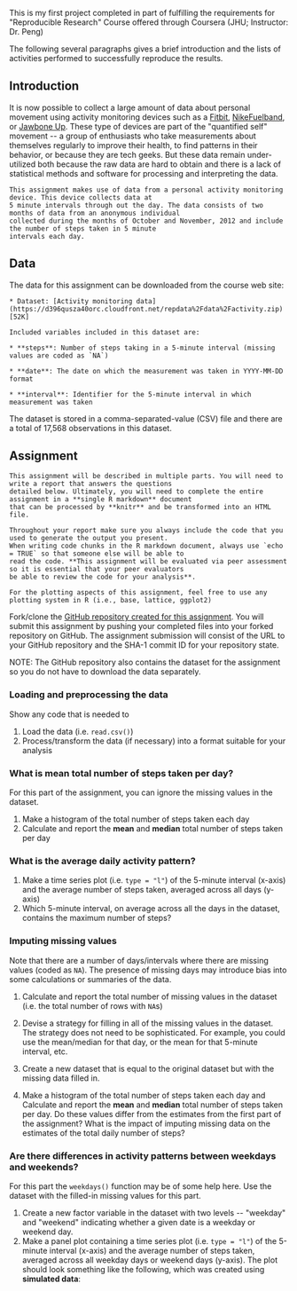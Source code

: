 This is my first project completed in part of fulfilling the requirements for "Reproducible Research" 
Course offered through Coursera (JHU; Instructor: Dr. Peng)

The following several paragraphs gives a brief introduction and the lists of activities performed
to successfully reproduce the results.

## Introduction

It is now possible to collect a large amount of data about personal movement using activity monitoring 
devices such as a [Fitbit](http://www.fitbit.com), [NikeFuelband](http://www.nike.com/us/en_us/c/nikeplus-fuelband), 
or [Jawbone Up](https://jawbone.com/up). 
	These type of devices are part of the "quantified self" movement -- a group of enthusiasts who take 
	measurements about themselves regularly to improve their health, to find patterns in their behavior, or 
	because they are tech geeks. But these data remain under-utilized both because the raw data are hard to 
	obtain and there is a lack of statistical methods and software for processing and interpreting the data.

	This assignment makes use of data from a personal activity monitoring device. This device collects data at 
	5 minute intervals through out the day. The data consists of two months of data from an anonymous individual 
	collected during the months of October and November, 2012 and include the number of steps taken in 5 minute 
	intervals each day.

## Data

The data for this assignment can be downloaded from the course web site:

	* Dataset: [Activity monitoring data](https://d396qusza40orc.cloudfront.net/repdata%2Fdata%2Factivity.zip) [52K]

	Included variables included in this dataset are:

	* **steps**: Number of steps taking in a 5-minute interval (missing values are coded as `NA`)

	* **date**: The date on which the measurement was taken in YYYY-MM-DD format

	* **interval**: Identifier for the 5-minute interval in which measurement was taken

The dataset is stored in a comma-separated-value (CSV) file and there are a total of 17,568 observations in this dataset.


## Assignment

	This assignment will be described in multiple parts. You will need to write a report that answers the questions 
	detailed below. Ultimately, you will need to complete the entire assignment in a **single R markdown** document 
	that can be processed by **knitr** and be transformed into an HTML file.

	Throughout your report make sure you always include the code that you used to generate the output you present. 
	When writing code chunks in the R markdown document, always use `echo = TRUE` so that someone else will be able to 
	read the code. **This assignment will be evaluated via peer assessment so it is essential that your peer evaluators 
	be able to review the code for your analysis**.

	For the plotting aspects of this assignment, feel free to use any plotting system in R (i.e., base, lattice, ggplot2)


Fork/clone the [GitHub repository created for this assignment](http://github.com/rdpeng/RepData_PeerAssessment1). You 
will submit this assignment by pushing your completed files into your forked repository on GitHub. The assignment submission 
will consist of the URL to your GitHub repository and the SHA-1 commit ID for your repository state.

NOTE: The GitHub repository also contains the dataset for the assignment so you do not have to download the data separately.

### Loading and preprocessing the data

Show any code that is needed to
1. Load the data (i.e. `read.csv()`)
2. Process/transform the data (if necessary) into a format suitable for your analysis

### What is mean total number of steps taken per day?

For this part of the assignment, you can ignore the missing values in
the dataset.

1. Make a histogram of the total number of steps taken each day
2. Calculate and report the **mean** and **median** total number of steps taken per day

### What is the average daily activity pattern?

1. Make a time series plot (i.e. `type = "l"`) of the 5-minute interval (x-axis) and the average number of steps taken, averaged 
   across all days (y-axis)
2. Which 5-minute interval, on average across all the days in the dataset, contains the maximum number of steps?

### Imputing missing values

Note that there are a number of days/intervals where there are missing
values (coded as `NA`). The presence of missing days may introduce
bias into some calculations or summaries of the data.

1. Calculate and report the total number of missing values in the dataset (i.e. the total number of rows with `NA`s)
2. Devise a strategy for filling in all of the missing values in the dataset. The strategy does not need to be sophisticated. 
   For example, you could use the mean/median for that day, or the mean for that 5-minute interval, etc.
3. Create a new dataset that is equal to the original dataset but with the missing data filled in.

4. Make a histogram of the total number of steps taken each day and Calculate and report the **mean** and **median** total number 
   of steps taken per day. Do these values differ from the estimates from the first part of the assignment? What is the impact of imputing
   missing data on the estimates of the total daily number of steps?

### Are there differences in activity patterns between weekdays and weekends?

For this part the `weekdays()` function may be of some help here. Use
the dataset with the filled-in missing values for this part.

1. Create a new factor variable in the dataset with two levels -- "weekday" and "weekend" indicating whether a given date 
   is a weekday or weekend day.
1. Make a panel plot containing a time series plot (i.e. `type = "l"`) of the 5-minute interval (x-axis) and the average number 
    of steps taken, averaged across all weekday days or weekend days (y-axis). The plot should look something like the following, which was created using **simulated data**:
